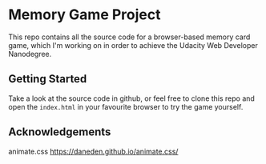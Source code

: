 # Memory Game Project
This repo contains all the source code for a browser-based memory card game, which I'm working on in order to achieve the Udacity Web Developer Nanodegree.

## Getting Started
Take a look at the source code in github, or feel free to clone this repo and open the `index.html` in your favourite browser to try the game yourself.

## Acknowledgements
animate.css https://daneden.github.io/animate.css/